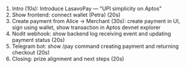 1. Intro (10s): Introduce LasavoPay — "UPI simplicity on Aptos"
2. Show frontend: connect wallet (Petra) (20s)
3. Create payment from Alice -> Merchant (30s): create payment in UI, sign using wallet, show transaction in Aptos devnet explorer
4. Nodit webhook: show backend log receiving event and updating payment status (20s)
5. Telegram bot: show /pay command creating payment and returning checkout (20s)
6. Closing: prize alignment and next steps (20s)
